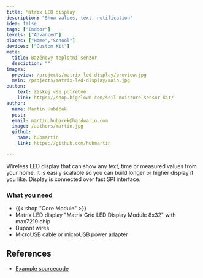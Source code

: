```yaml
---
title: Matrix LED display
description: "Show values, text, notification"
idea: false
tags: ["Indoor"]
levels: ["Advanced"]
places: ["Home","School"]
devices: ["Custom Kit"]
meta:
  title: Bazénový teplotní senzor
  desciption: ""
images:
  preview: /projects/matrix-led-display/preview.jpg
  main: /projects/matrix-led-display/main.jpg
button:
    text: Získej vše potřebné
    link: https://shop.bigclown.com/soil-moisture-sensor-kit/
author:
  name: Martin Hubáček
  post:
  email: martin.hubacek@hardwario.com
  image: /authors/martin.jpg
  github:
    name: hubmartin
    link: https://github.com/hubmartin

---
```


Wireless LED display that can show any text, time or measured values from your home. It is easily scalable so you can build longer or higher display if you like. Display is connected over fast SPI interface.

### What you need

* {{< shop "Core Module" >}}
* Matrix LED display "Matrix Grid LED Display Module 8x32" with max7219 chip
* Dupont wires
* MicroUSB cable or microUSB power adapter

## References

* [Example sourcecode](https://github.com/hubmartin/bcf-led-matrix-max7219)
